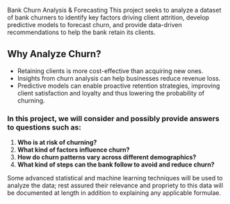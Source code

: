 Bank Churn Analysis & Forecasting
This project seeks to analyze a dataset of bank churners to identify key factors driving client attrition, develop predictive models to forecast churn, and provide data-driven recommendations to help the bank retain its clients. 

## Why Analyze Churn?
- Retaining clients is more cost-effective than acquiring new ones.
- Insights from churn analysis can help businesses reduce revenue loss.
- Predictive models can enable proactive retention strategies, improving client satisfaction and loyalty and thus lowering the probability of churning.

### In this project, we will consider and possibly provide answers to questions such as:
1. **Who is at risk of churning?**
2. **What kind of factors influence churn?**
3. **How do churn patterns vary across different demographics?**
4. **What kind of steps can the bank follow to avoid and reduce churn?**

Some advanced statistical and machine learning techniques will be used to analyze the data; rest assured their relevance and propriety to this data will be documented at length in addition to explaining any applicable formulae.
